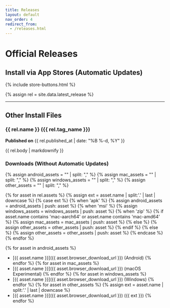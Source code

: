 ```yaml
---
title: Releases
layout: default
nav_order: 4
redirect_from:
  - /releases.html
---
```


# Official Releases

## Install via App Stores (Automatic Updates)

{% include store-buttons.html %}

{% assign rel = site.data.latest_release %}

---

## Other Install Files

### {{ rel.name }} ({{ rel.tag_name }})
**Published on** {{ rel.published_at | date: "%B %-d, %Y" }}

{{ rel.body | markdownify }}

### Downloads (Without Automatic Updates)
{% assign android_assets = "" | split: "," %}
{% assign mac_assets = "" | split: "," %}
{% assign windows_assets = "" | split: "," %}
{% assign other_assets = "" | split: "," %}

{% for asset in rel.assets %}
  {% assign ext = asset.name | split:'.' | last | downcase %}
  {% case ext %}
    {% when 'apk' %}
      {% assign android_assets = android_assets | push: asset %}
    {% when 'msi' %}
      {% assign windows_assets = windows_assets | push: asset %}
    {% when 'zip' %}
      {% if asset.name contains 'mac-aarch64' or asset.name contains 'mac-amd64' %}
        {% assign mac_assets = mac_assets | push: asset %}
      {% else %}
        {% assign other_assets = other_assets | push: asset %}
      {% endif %}
    {% else %}
      {% assign other_assets = other_assets | push: asset %}
  {% endcase %}
{% endfor %}

{% for asset in android_assets %}
- [{{ asset.name }}]({{ asset.browser_download_url }}) (Android)
{% endfor %}
{% for asset in mac_assets %}
- [{{ asset.name }}]({{ asset.browser_download_url }}) (macOS Experimental)
{% endfor %}
{% for asset in windows_assets %}
- [{{ asset.name }}]({{ asset.browser_download_url }}) (Windows)
{% endfor %}
{% for asset in other_assets %}
  {% assign ext = asset.name | split:'.' | last | downcase %}
- [{{ asset.name }}]({{ asset.browser_download_url }}) ({{ ext }})
{% endfor %}
